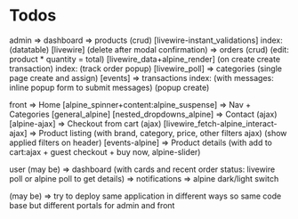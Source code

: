 # Todos

admin
    => dashboard
    => products (crud) [livewire-instant_validations] index: (datatable) [livewire] (delete after modal confirmation)
    => orders (crud) (edit: product * quantity = total) [livewire_data+alpine_render] (on create create transaction) index: (track order popup) [livewire_poll]
    => categories (single page create and assign) [events]
    => transactions index: (with  messages: inline popup form to submit messages) (popup create)

front
    => Home [alpine_spinner+content:alpine_suspense]
    => Nav + Categories [general_alpine] [nested_dropdowns_alpine]
    => Contact (ajax) [alpine-ajax]
    => Checkout from cart (ajax) [livewire_fetch-alpine_interact-ajax]
    => Product listing (with brand, category, price, other filters ajax) (show applied filters on header) [events-alpine]
    => Product details (with add to cart:ajax + guest checkout + buy now, alpine-slider)

user (may be)
    => dashboard (with cards and recent order status: livewire poll or alpine poll to get details)
        => notifications
        => alpine dark/light switch

(may be)
    => try to deploy same application in different ways so same code base but different portals for admin and front